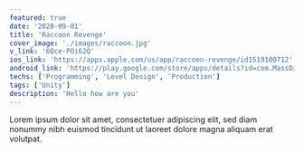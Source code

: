 ```yaml
---
featured: true
date: '2020-09-01'
title: 'Raccoon Revenge'
cover_image: './images/raccoon.jpg'
v_link: '6Qce-POi62Q'
ios_link: 'https://apps.apple.com/us/app/raccoon-revenge/id1519100712'
android_link: 'https://play.google.com/store/apps/details?id=com.MassDiGi.RaccoonRevenge&hl=en_SG'
techs: ['Programming', 'Level Design', 'Production']
tags: ['Unity']
description: 'Hello how are you'
---
```


Lorem ipsum dolor sit amet, consectetuer adipiscing elit, sed diam nonummy nibh euismod tincidunt ut laoreet dolore magna aliquam erat volutpat.
